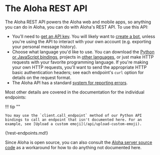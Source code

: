 # The Aloha REST API

The Aloha REST API powers the Aloha web and mobile apps, so anything
you can do in Aloha, you can do with Aloha's REST API.  To use this API:

* You'll need to [get an API key](/api/api-keys).  You will likely
  want to [create a bot](/help/add-a-bot-or-integration), unless you're
  using the API to interact with
  your own account (e.g. exporting your personal message history).
* Choose what language you'd like to use.  You can download the
  [Python or JavaScript bindings](/api/installation-instructions), projects in
  [other languages](/api/client-libraries), or
  just make HTTP requests with your favorite programming language.  If
  you're making your own HTTP requests, you'll want to send the
  appropriate HTTP basic authentication headers; see each endpoint's
  `curl` option for details on the request format.
* The Aloha API has a standard
  [system for reporting errors](/api/rest-error-handling).

Most other details are covered in the documentation for the individual
endpoints:

!!! tip ""

    You may use the `client.call_endpoint` method of our Python API
    bindings to call an endpoint that isn't documented here. For an
    example, see [Upload a custom emoji](/api/upload-custom-emoji).

{!rest-endpoints.md!}

Since Aloha is open source, you can also consult the
[Aloha server source code](https://github.com/aloha/aloha/) as a
workaround for how to do anything not documented here.
